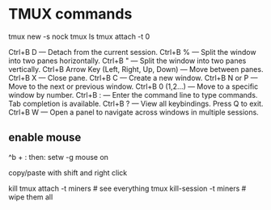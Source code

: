 # TMUX commands

tmux new -s nock
tmux ls
tmux attach -t 0


Ctrl+B D — Detach from the current session.
Ctrl+B % — Split the window into two panes horizontally.
Ctrl+B " — Split the window into two panes vertically.
Ctrl+B Arrow Key (Left, Right, Up, Down) — Move between panes.
Ctrl+B X — Close pane.
Ctrl+B C — Create a new window.
Ctrl+B N or P — Move to the next or previous window.
Ctrl+B 0 (1,2...) — Move to a specific window by number.
Ctrl+B : — Enter the command line to type commands. Tab completion is available.
Ctrl+B ? — View all keybindings. Press Q to exit.
Ctrl+B W — Open a panel to navigate across windows in multiple sessions.


## enable mouse
^b + :
then:
setw -g mouse on

copy/paste with shift and right click


kill
tmux attach -t miners        # see everything
tmux kill-session -t miners  # wipe them all